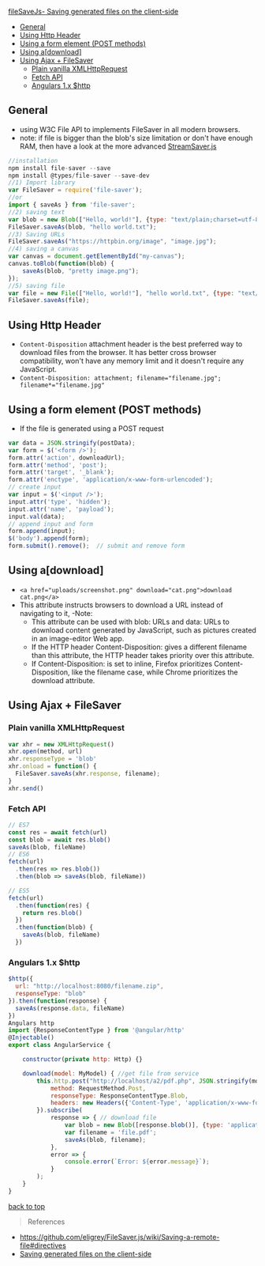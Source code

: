 [fileSaveJs- Saving generated files on the client-side](#top)

- [General](#general)
- [Using Http Header](#using-http-header)
- [Using a form element (POST methods)](#using-a-form-element-post-methods)
- [Using a[download]](#using-adownload)
- [Using Ajax + FileSaver](#using-ajax--filesaver)
  - [Plain vanilla XMLHttpRequest](#plain-vanilla-xmlhttprequest)
  - [Fetch API](#fetch-api)
  - [Angulars 1.x $http](#angulars-1x-http)

## General

- using W3C File API to implements FileSaver in all modern browsers.
- note: if file is bigger than the blob's size limitation or don't have enough RAM, then have a look at the more advanced [StreamSaver.js](https://github.com/jimmywarting/StreamSaver.js)

```javascript
//installation
npm install file-saver --save
npm install @types/file-saver --save-dev
//1) Import library
var FileSaver = require('file-saver');
//or
import { saveAs } from 'file-saver';
//2) saving text
var blob = new Blob(["Hello, world!"], {type: "text/plain;charset=utf-8"});
FileSaver.saveAs(blob, "hello world.txt");
//3) Saving URLs
FileSaver.saveAs("https://httpbin.org/image", "image.jpg");
//4) saving a canvas
var canvas = document.getElementById("my-canvas");
canvas.toBlob(function(blob) {
    saveAs(blob, "pretty image.png");
});
//5) saving file
var file = new File(["Hello, world!"], "hello world.txt", {type: "text/plain;charset=utf-8"});
FileSaver.saveAs(file);
```

## Using Http Header

- `Content-Disposition` attachment header is the best preferred way to download files from the browser. It has better cross browser compatibility, won't have any memory limit and it doesn't require any JavaScript.
- `Content-Disposition: attachment; filename="filename.jpg"; filename*="filename.jpg"`

## Using a form element (POST methods)

- If the file is generated using a POST request

```javascript
var data = JSON.stringify(postData);
var form = $('<form />');
form.attr('action', downloadUrl);
form.attr('method', 'post');
form.attr('target', '_blank');
form.attr('enctype', 'application/x-www-form-urlencoded');
// create input
var input = $('<input />');
input.attr('type', 'hidden');
input.attr('name', 'payload');
input.val(data);
// append input and form
form.append(input);
$('body').append(form);
form.submit().remove();  // submit and remove form
```

## Using a[download]

- `<a href="uploads/screenshot.png" download="cat.png">download cat.png</a>`
- This attribute instructs browsers to download a URL instead of navigating to it,
-Note: 
  - This attribute can be used with blob: URLs and data: URLs to download content generated by JavaScript, such as pictures created in an image-editor Web app.
  - If the HTTP header Content-Disposition: gives a different filename than this attribute, the HTTP header takes priority over this attribute.
  - If Content-Disposition: is set to inline, Firefox prioritizes Content-Disposition, like the filename case, while Chrome prioritizes the download attribute.

## Using Ajax + FileSaver

### Plain vanilla XMLHttpRequest

```javascript
var xhr = new XMLHttpRequest()
xhr.open(method, url)
xhr.responseType = 'blob'
xhr.onload = function() {
  FileSaver.saveAs(xhr.response, filename);
}
xhr.send()
```

### Fetch API

```javascript
// ES7
const res = await fetch(url)
const blob = await res.blob()
saveAs(blob, fileName)
// ES6
fetch(url)
  .then(res => res.blob())
  .then(blob => saveAs(blob, fileName))

// ES5
fetch(url)
  .then(function(res) {
    return res.blob()
  })
  .then(function(blob) {
    saveAs(blob, fileName)
  })
```

### Angulars 1.x $http

```javascript
$http({
  url: "http://localhost:8080/filename.zip",
  responseType: "blob"
}).then(function(response) {
  saveAs(response.data, fileName)
})
Angulars http
import {ResponseContentType } from '@angular/http'
@Injectable()
export class AngularService {

    constructor(private http: Http) {}

    download(model: MyModel) { //get file from service
        this.http.post("http://localhost/a2/pdf.php", JSON.stringify(model), {
            method: RequestMethod.Post,
            responseType: ResponseContentType.Blob,
            headers: new Headers({'Content-Type', 'application/x-www-form-urlencoded'})
        }).subscribe(
            response => { // download file
                var blob = new Blob([response.blob()], {type: 'application/pdf'});
                var filename = 'file.pdf';
                saveAs(blob, filename);
            },
            error => {
                console.error(`Error: ${error.message}`);
            }
        );
    }
}
```

[back to top](#top)

> References
- https://github.com/eligrey/FileSaver.js/wiki/Saving-a-remote-file#directives
- [Saving generated files on the client-side](https://eligrey.com/blog/saving-generated-files-on-the-client-side/)
